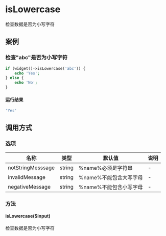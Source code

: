 isLowercase
===========

检查数据是否为小写字符

案例
----

### 检查"abc"是否为小写字符
```php
if (widget()->isLowercase('abc')) {
    echo 'Yes';
} else {
    echo 'No';
}
```

#### 运行结果
```php
'Yes'
```

调用方式
--------

### 选项

| 名称              | 类型    | 默认值                      | 说明       |
|-------------------|---------|-----------------------------|------------|
| notStringMesssage | string  | %name%必须是字符串          | -          |
| invalidMessage    | string  | %name%不能包含大写字母      | -          |
| negativeMessage   | string  | %name%不能包含小写字母      | -          |

### 方法

#### isLowercase($input)
检查数据是否为小写字符
